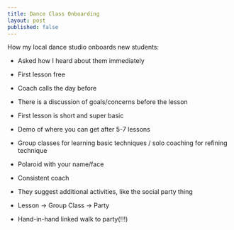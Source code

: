 ```yaml
---
title: Dance Class Onboarding
layout: post
published: false
---
```


How my local dance studio onboards new students:

- Asked how I heard about them immediately
- First lesson free
- Coach calls the day before
- There is a discussion of goals/concerns before the lesson
- First lesson is short and super basic
- Demo of where you can get after 5-7 lessons
- Group classes for learning basic techniques / solo coaching for refining technique
- Polaroid with your name/face
- Consistent coach
- They suggest additional activities, like the social party thing

- Lesson -> Group Class -> Party
- Hand-in-hand linked walk to party(!!!)

